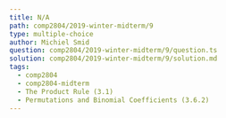 ```yaml
---
title: N/A
path: comp2804/2019-winter-midterm/9
type: multiple-choice
author: Michiel Smid
question: comp2804/2019-winter-midterm/9/question.ts
solution: comp2804/2019-winter-midterm/9/solution.md
tags:
  - comp2804
  - comp2804-midterm
  - The Product Rule (3.1)
  - Permutations and Binomial Coefficients (3.6.2)
---
```

